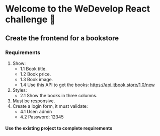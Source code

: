 # Welcome to the WeDevelop React challenge 🚀

## Create the frontend for a bookstore

### Requirements

1. Show:
    * 1.1 Book title.
    * 1.2 Book price.
    * 1.3 Book image.
    * 1.4 Use this API to get the books: https://api.itbook.store/1.0/new
2. Styles:
    * 2.1 Show the books in three columns.
3. Must be responsive.
4. Create a login form, it must validate:
    * 4.1 User: admin
    * 4.2 Password: 12345

#### Use the existing project to complete requirements
